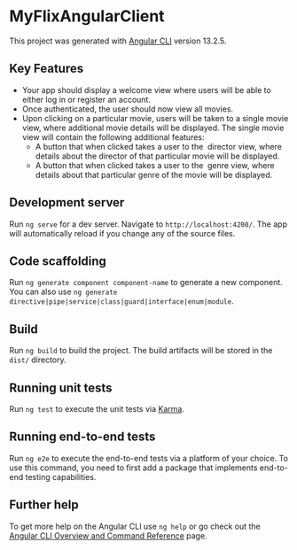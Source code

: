 # MyFlixAngularClient

This project was generated with [Angular CLI](https://github.com/angular/angular-cli) version 13.2.5.

## Key Features  
- Your app should display a welcome view where users will be able to either log in or register an 
account.  
- Once authenticated, the user should now view all movies.  
- Upon clicking on a particular movie, users will be taken to a single movie view, where 
additional movie details will be displayed. The single movie view will contain the following 
additional features:   
  - A button that when clicked takes a user to the ​ director view​, where details about the 
  director of that particular movie will be displayed. 
  - A button that when clicked takes a user to the ​ genre view​, where details about that 
  particular genre of the movie will be displayed. 

## Development server

Run `ng serve` for a dev server. Navigate to `http://localhost:4200/`. The app will automatically reload if you change any of the source files.

## Code scaffolding

Run `ng generate component component-name` to generate a new component. You can also use `ng generate directive|pipe|service|class|guard|interface|enum|module`.

## Build

Run `ng build` to build the project. The build artifacts will be stored in the `dist/` directory.

## Running unit tests

Run `ng test` to execute the unit tests via [Karma](https://karma-runner.github.io).

## Running end-to-end tests

Run `ng e2e` to execute the end-to-end tests via a platform of your choice. To use this command, you need to first add a package that implements end-to-end testing capabilities.

## Further help

To get more help on the Angular CLI use `ng help` or go check out the [Angular CLI Overview and Command Reference](https://angular.io/cli) page.
